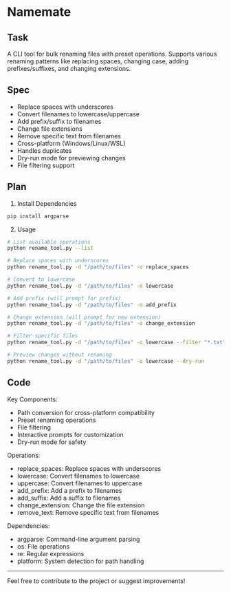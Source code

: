# Namemate

## Task
A CLI tool for bulk renaming files with preset operations. Supports various renaming patterns like replacing spaces, changing case, adding prefixes/suffixes, and changing extensions.

## Spec
- Replace spaces with underscores
- Convert filenames to lowercase/uppercase
- Add prefix/suffix to filenames
- Change file extensions
- Remove specific text from filenames
- Cross-platform (Windows/Linux/WSL)
- Handles duplicates
- Dry-run mode for previewing changes
- File filtering support

## Plan

1. Install Dependencies
```bash
pip install argparse
```

2. Usage
```bash
# List available operations
python rename_tool.py --list

# Replace spaces with underscores
python rename_tool.py -d "/path/to/files" -o replace_spaces

# Convert to lowercase
python rename_tool.py -d "/path/to/files" -o lowercase

# Add prefix (will prompt for prefix)
python rename_tool.py -d "/path/to/files" -o add_prefix

# Change extension (will prompt for new extension)
python rename_tool.py -d "/path/to/files" -o change_extension

# Filter specific files
python rename_tool.py -d "/path/to/files" -o lowercase --filter "*.txt"

# Preview changes without renaming
python rename_tool.py -d "/path/to/files" -o lowercase --dry-run
```

## Code

Key Components:
- Path conversion for cross-platform compatibility
- Preset renaming operations
- File filtering
- Interactive prompts for customization
- Dry-run mode for safety

Operations:
- replace_spaces: Replace spaces with underscores
- lowercase: Convert filenames to lowercase
- uppercase: Convert filenames to uppercase
- add_prefix: Add a prefix to filenames
- add_suffix: Add a suffix to filenames
- change_extension: Change the file extension
- remove_text: Remove specific text from filenames

Dependencies:
- argparse: Command-line argument parsing
- os: File operations
- re: Regular expressions
- platform: System detection for path handling

---

Feel free to contribute to the project or suggest improvements!
